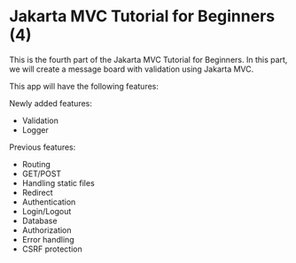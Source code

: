 # Jakarta MVC Tutorial for Beginners (4)

This is the fourth part of the Jakarta MVC Tutorial for Beginners.
In this part, we will create a message board with validation using Jakarta MVC.

This app will have the following features:

Newly added features:
- Validation
- Logger

Previous features:
- Routing
- GET/POST
- Handling static files
- Redirect
- Authentication
- Login/Logout
- Database
- Authorization
- Error handling 
- CSRF protection
